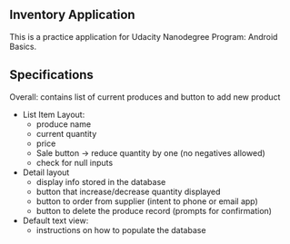 Inventory Application
---
This is a practice application for Udacity Nanodegree Program: Android Basics.

Specifications
---
Overall: contains list of current produces and button to add new product

+ List Item Layout:
    - produce name
    - current quantity
    - price
    - Sale button -> reduce quantity by one (no negatives allowed)
    - check for null inputs
+ Detail layout
    - display info stored in the database
    - button that increase/decrease quantity displayed
    - button to order from supplier (intent to phone or email app)
    - button to delete the produce record (prompts for confirmation)
+ Default text view:
    - instructions on how to populate the database
